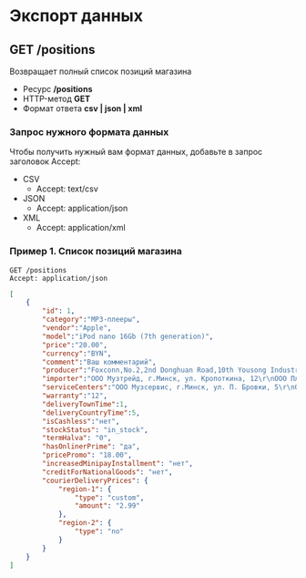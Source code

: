 # Экспорт данных

## GET /positions

Возвращает полный список позиций магазина

- Ресурс **/positions**
- HTTP-метод **GET**
- Формат ответа **csv | json | xml**

### Запрос нужного формата данных

Чтобы получить нужный вам формат данных, добавьте в запрос заголовок Accept:

- CSV
    - Accept: text/csv
- JSON
    - Accept: application/json
- XML
    - Accept: application/xml

### Пример 1. Список позиций магазина

```http
GET /positions
Accept: application/json
```

```json
[
    {
        "id": 1,
        "category":"MP3-плееры",
        "vendor":"Apple",
        "model":"iPod nano 16Gb (7th generation)",
        "price":"20.00",
        "currency":"BYN",
        "comment":"Ваш комментарий",
        "producer":"Foxconn,No.2,2nd Donghuan Road,10th Yousong Industrial District,Longhua,Baoan,Shenzhen City,Guangdong Province,China",
        "importer":"ООО Музтрейд, г.Минск, ул. Кропоткина, 12\r\nООО Плеерсервис, г.Гомель, ул. Платонова, 16",
        "serviceCenters":"ООО Музсервис, г.Минск, ул. П. Бровки, 5\r\nООО Плеерсервис, г.Гомель, ул. Платонова, 16",
        "warranty":"12",
        "deliveryTownTime":1,
        "deliveryCountryTime":5,
        "isCashless":"нет",
        "stockStatus": "in_stock",
        "termHalva": "0",
        "hasOnlinerPrime": "да",
        "pricePromo": "18.00",
        "increasedMinipayInstallment": "нет",
        "creditForNationalGoods": "нет",
        "courierDeliveryPrices": {
            "region-1": {
                "type": "custom",
                "amount": "2.99"
            },
            "region-2": {
                "type": "no"
            }
        }
    }
]
```
